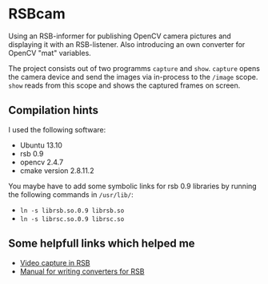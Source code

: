 RSBcam
======

Using an RSB-informer for publishing OpenCV camera pictures and displaying it with an RSB-listener.
Also introducing an own converter for OpenCV "mat" variables.

The project consists out of two programms `capture` and `show`.
`capture` opens the camera device and send the images via in-process to the `/image` scope.
`show` reads from this scope and shows the captured frames on screen.

Compilation hints
-----------------------------------

I used the following software:
* Ubuntu 13.10
* rsb 0.9
* opencv 2.4.7
* cmake version 2.8.11.2

You maybe have to add some symbolic links for rsb 0.9 libraries by running the following commands in `/usr/lib/`:
* `ln -s librsb.so.0.9 librsb.so`
* `ln -s librsc.so.0.9 librsc.so`



Some helpfull links which helped me
-----------------------------------

* [Video capture in RSB](http://docs.cor-lab.de//distributed-computer-vision-with-rsb-tutorial/trunk/html/index.html)
* [Manual for writing converters for RSB](http://docs.cor-lab.org/rsb-manual/trunk/html/examples-writing-converters.html#tutorial-writing-converters)